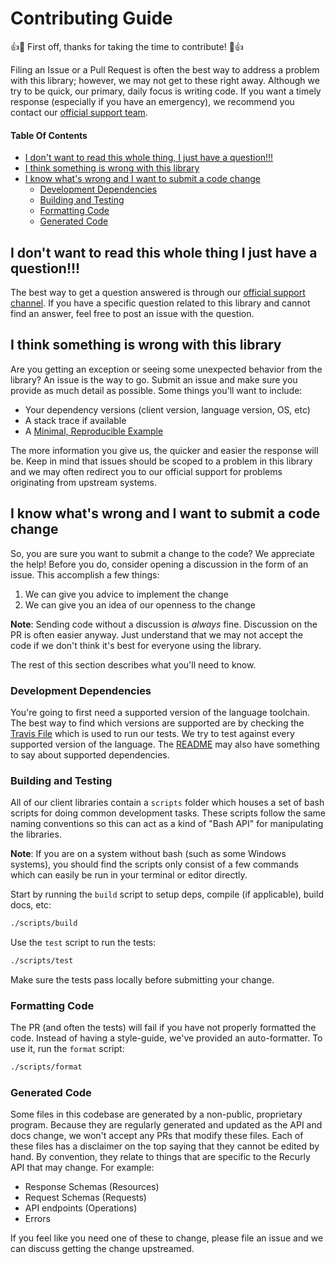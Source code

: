 # Contributing Guide

👍🎉 First off, thanks for taking the time to contribute! 🎉👍

Filing an Issue or a Pull Request is often the best way to address a problem with this library;
however, we may not get to these right away. Although we try to be quick, our primary, daily focus is
writing code. If you want a timely response (especially if you have an emergency), we recommend
you contact our [official support team](https://support.recurly.com/).

#### Table Of Contents

* [I don't want to read this whole thing, I just have a question!!!](#i-dont-want-to-read-this-whole-thing-i-just-have-a-question)
* [I think something is wrong with this library](#i-think-something-is-wrong-with-this-library)
* [I know what's wrong and I want to submit a code change](#i-know-whats-wrong-and-i-want-to-submit-a-code-change)
  * [Development Dependencies](#development-dependencies)
  * [Building and Testing](#building-and-testing)
  * [Formatting Code](#formatting-code)
  * [Generated Code](#generated-code)


## I don't want to read this whole thing I just have a question!!!

The best way to get a question answered is through our [official support channel](https://support.recurly.com/). If you
have a specific question related to this library and cannot find an answer, feel free to post an issue with the question.

## I think something is wrong with this library

Are you getting an exception or seeing some unexpected behavior from the library? An issue is the way to go.
Submit an issue and make sure you provide as much detail as possible. Some things you'll want to include:

* Your dependency versions (client version, language version, OS, etc)
* A stack trace if available
* A [Minimal, Reproducible Example](https://stackoverflow.com/help/minimal-reproducible-example)

The more information you give us, the quicker and easier the response will be. Keep in mind that issues should be scoped
to a problem in this library and we may often redirect you to our official support for problems originating from
upstream systems.

## I know what's wrong and I want to submit a code change

So, you are sure you want to submit a change to the code? We appreciate the help!
Before you do, consider opening a discussion in the form of an issue. This accomplish a few things:

1. We can give you advice to implement the change
2. We can give you an idea of our openness to the change

**Note**: Sending code without a discussion is *always* fine. Discussion on the PR is often easier anyway. Just understand that we may
not accept the code if we don't think it's best for everyone using the library.

The rest of this section describes what you'll need to know.

### Development Dependencies

You're going to first need a supported version of the language toolchain. The best way to find which versions are supported are by checking
the [Travis File](.travis.yml) which is used to run our tests. We try to test against every supported version of the language. The [README](README.md)
may also have something to say about supported dependencies.

### Building and Testing

All of our client libraries contain a `scripts` folder which houses a set of bash scripts for doing common
development tasks. These scripts follow the same naming conventions so this can act as a kind of "Bash API"
for manipulating the libraries.

**Note**: If you are on a system without bash (such as some Windows systems), you should find the scripts only consist of a
few commands which can easily be run in your terminal or editor directly.

Start by running the `build` script to setup deps, compile (if applicable), build docs, etc:

```bash
./scripts/build
```

Use the `test` script to run the tests:

```bash
./scripts/test
```

Make sure the tests pass locally before submitting your change.

### Formatting Code

The PR (and often the tests) will fail if you have not properly formatted the code. Instead of having a style-guide, we've provided
an auto-formatter. To use it, run the `format` script:

```bash
./scripts/format
```

### Generated Code

Some files in this codebase are generated by a non-public, proprietary program. Because they are regularly generated and updated as the
API and docs change, we won't accept any PRs that modify these files. Each of these files has a disclaimer on the top saying that they cannot
be edited by hand. By convention, they relate to things that are specific to the Recurly API that may change. For example:

* Response Schemas (Resources)
* Request Schemas (Requests)
* API endpoints (Operations)
* Errors

If you feel like you need one of these to change, please file an issue and we can discuss getting the change upstreamed.

